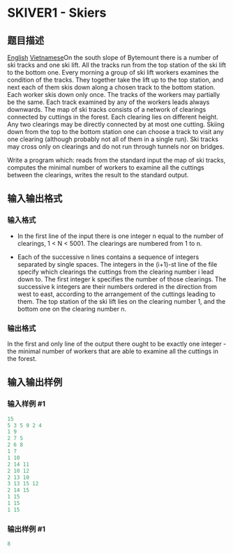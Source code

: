 # SKIVER1 - Skiers

## 题目描述

 [English](/problems/SKIVER1/en/) [Vietnamese](/problems/SKIVER1/vn/)On the south slope of Bytemount there is a number of ski tracks and one ski lift. All the tracks run from the top station of the ski lift to the bottom one. Every morning a group of ski lift workers examines the condition of the tracks. They together take the lift up to the top station, and next each of them skis down along a chosen track to the bottom station. Each worker skis down only once. The tracks of the workers may partially be the same. Each track examined by any of the workers leads always downwards. The map of ski tracks consists of a network of clearings connected by cuttings in the forest. Each clearing lies on different height. Any two clearings may be directly connected by at most one cutting. Skiing down from the top to the bottom station one can choose a track to visit any one clearing (although probably not all of them in a single run). Ski tracks may cross only on clearings and do not run through tunnels nor on bridges.

Write a program which: reads from the standard input the map of ski tracks, computes the minimal number of workers to examine all the cuttings between the clearings, writes the result to the standard output.

## 输入输出格式

### 输入格式

- In the first line of the input there is one integer n equal to the number of clearings, 1 < N < 5001. The clearings are numbered from 1 to n.

- Each of the successive n lines contains a sequence of integers separated by single spaces. The integers in the (i+1)-st line of the file specify which clearings the cuttings from the clearing number i lead down to. The first integer k specifies the number of those clearings. The successive k integers are their numbers ordered in the direction from west to east, according to the arrangement of the cuttings leading to them. The top station of the ski lift lies on the clearing number 1, and the bottom one on the clearing number n.

### 输出格式

In the first and only line of the output there ought to be exactly one integer - the minimal number of workers that are able to examine all the cuttings in the forest.

## 输入输出样例

### 输入样例 #1

```cpp
15
5 3 5 9 2 4
1 9
2 7 5
2 6 8
1 7
1 10
2 14 11
2 10 12
2 13 10
3 13 15 12
2 14 15
1 15
1 15
1 15
```


### 输出样例 #1

```cpp
8
```


